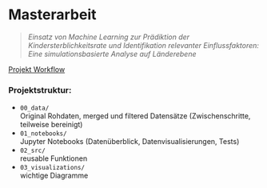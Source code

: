 # Masterarbeit

> _Einsatz von Machine Learning zur Prädiktion der Kindersterblichkeitsrate und Identifikation 
relevanter Einflussfaktoren: Eine simulationsbasierte Analyse auf Länderebene_

[Projekt Workflow](https://miro.com/app/board/uXjVJyJRsyM=/?share_link_id=203735676385)

### Projektstruktur:
- `00_data/`    
Original Rohdaten, merged und filtered Datensätze (Zwischenschritte, teilweise bereinigt)
- `01_notebooks/`  
Jupyter Notebooks (Datenüberblick, Datenvisualisierungen, Tests)
- `02_src/`  
reusable Funktionen
- `03_visualizations/`  
wichtige Diagramme